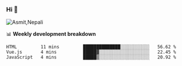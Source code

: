 ### Hi 👋

![Asmit,Nepali](https://media.giphy.com/media/L8K62iTDkzGX6/giphy.gif)
<!--
**asmit99nepali/asmit99nepali** is a ✨ _special_ ✨ repository because its `README.md` (this file) appears on your GitHub profile.

Here are some ideas to get you started:

- 🔭 I’m currently working on ...
- 🌱 I’m currently learning ...
- 👯 I’m looking to collaborate on ...
- 🤔 I’m looking for help with ...
- 💬 Ask me about ...
- 📫 How to reach me: ...
- 😄 Pronouns: ...
- ⚡ Fun fact: ...
-->


📊 **Weekly development breakdown**
<!--START_SECTION:waka-->

```text
HTML         11 mins         ██████████████░░░░░░░░░░░   56.62 %
Vue.js       4 mins          █████▓░░░░░░░░░░░░░░░░░░░   22.45 %
JavaScript   4 mins          █████▒░░░░░░░░░░░░░░░░░░░   20.92 %
```

<!--END_SECTION:waka-->


